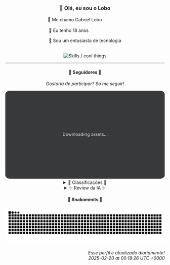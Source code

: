 <div align="center">
  <h3>👋 Olá, eu sou o Lobo</h3>
  
  <p>🐺 Me chamo Gabriel Loboㅤㅤㅤㅤㅤ</p>
  <p>🧔 Eu tenho 18 anosㅤㅤㅤㅤㅤㅤㅤㅤ</p>
  <p>🧠 Sou um entusiasta de tecnologia</p>

  <br/>

  <img width="600" alt="Skills / cool things" src="https://skills-icons.vercel.app/api/icons?i=python,md,html,css,js,github,git,vscode,linux,node,ts,sass,react,vite,vercel,lottie,ionic,capacitor,zustand,framer,firebase,arduino,godot,tailwind,shadcnui,lucide,zorinos,pnpm,reactnative&perline=14" />
</div>

<hr />

<div align="center">
    <h4>👤 Seguidores 👤</h4>
    <p><i>Gostaria de participar? Só me seguir!</i></p>
    <img width="600" src=".github/assets/cards/top3.svg" alt="Top 3 followers contributors (monthly)" />
    <details>
    <summary>🏅 Classificações 🏅</summary>
    <br/>
    <table>
        <thead>
            <tr align="center">
                <th>Posição</th>
                <th>Seguidor</th>
                <th>Contribuições</th>
            </tr>
        </thead>
        <tbody>
            <tr align="center">
                <td>1°</td>
                <td><a href="https://github.com/danko-nobre">Danilo Nobre</a></td>
                <td>202 ctr.</td>
            </tr>
            <tr align="center">
                <td>2°</td>
                <td><a href="https://github.com/RafaZeero">Rafael Lima de Morais</a></td>
                <td>165 ctr.</td>
            </tr>
            <tr align="center">
                <td>3°</td>
                <td><a href="https://github.com/luannzin">Luan Fabri</a></td>
                <td>138 ctr.</td>
            </tr>
            <tr align="center">
                <td>4°</td>
                <td><a href="https://github.com/EvertonMJunior">Everton Marcelino Jr.</a></td>
                <td>127 ctr.</td>
            </tr>
            <tr align="center">
                <td>5°</td>
                <td><a href="https://github.com/LucasATS">Lucas Almeida Tiburtino da Silva</a></td>
                <td>108 ctr.</td>
            </tr>
            <tr align="center">
                <td>6°</td>
                <td><a href="https://github.com/neopromic">NeO - Wesley Souza</a></td>
                <td>106 ctr.</td>
            </tr>
            <tr align="center">
                <td>7°</td>
                <td><a href="https://github.com/gustavosett">Gustavo Carvalho</a></td>
                <td>99 ctr.</td>
            </tr>
            <tr align="center">
                <td>8°</td>
                <td><a href="https://github.com/wTechnoo">Cézar</a></td>
                <td>93 ctr.</td>
            </tr>
            <tr align="center">
                <td>9°</td>
                <td><a href="https://github.com/felipegueller">Felipe Gueller</a></td>
                <td>78 ctr.</td>
            </tr>
            <tr align="center">
                <td>10°</td>
                <td><a href="https://github.com/lucasadsr">Lucas Ribeiro</a></td>
                <td>77 ctr.</td>
            </tr>
        </tbody>
    </table>
    </details>
    <details>
    <summary>✨ Review da IA ✨</summary>
    <br/>
    <div align="justify"><p><b>Danilo Nobre</b>, com 202 contribuições, liderando o ranking. Impressionante! Quase me convenço de que você faz algo além de fuçar em campos de CPF para Moodle. E "Space-Wizard-Studios/sw-game-dice-rolling" hein? Que nome... Que tal um jogo de verdade ao invés de rolar dados no terminal?</p>
<p><b>Rafael Lima de Morais</b>, em segundo lugar com 165 contribuições. "Ragna clicker"? Sério? Você está usando seu conhecimento em Go, Typescript e Rust para isso? E clonar um guia de Unreal Engine? Originalidade mandou lembranças. Mas ei, pelo menos você usa Vim, então nem tudo está perdido.</p>
<p><b>Luan Fabri</b>, o terceiro colocado com 138 contribuições. Contribuindo para o "stackblitz/webcontainer-core"? Ok, isso é respeitável. Mas criar uma ferramenta de CPF social? É para isso que você usa seu cérebro? E "resourcesfree/free-resources"? Ajudando a galera a não gastar? Que altruísta... ou será que está sem grana também?</p>
<p><b>Everton Marcelino Jr.</b>, em quarto com 127 contribuições. Envolvido com o TypeORM, um projeto gigante. Parabéns por contribuir com algo que já está quase perfeito. E o resto? Ah, só uns ajustes aqui e ali em projetos menores. Mas ei, pelo menos você está "passionate about technology", como diz sua bio.</p>
<p><b>Lucas Almeida Tiburtino da Silva</b>, o quinto da lista com 108 contribuições. "Fã de IA", mas pelo visto a IA não te ajuda a criar um portfólio mais chamativo. "SonhoRealStore"? Parece mais um pesadelo... Mas ei, pelo menos você está tentando. Ou não?</p>
<p><b>NeO - Wesley Souza</b>, o sexto com 106 contribuições. "Hello outsider!" Já sabemos que você gosta de ser diferente. Contribuir para um projeto de subdomínio ".is-a.dev" é a sua forma de gritar "eu sou único!". Mas e o resto? Projetos esquecidos e estudos de array? Talvez seja hora de focar em algo mais... relevante?</p>
<p><b>Gustavo Carvalho</b>, o sétimo com 99 contribuições. Envolvido com OpenTelemetry e Grafana Tempo. Ok, isso impressiona... um pouco. Mas será que você realmente entende o que está fazendo ou só está seguindo a manada? "Passionate about connecting everything and everyone." Que poético... demais até.</p>
<p><b>Cézar</b>, o oitavo com 93 contribuições. Desenvolvedor .NET, mas seu repositório "wTechnoo/wTechnoo" está mais vazio que promessa de político. Cadê o código? Cadê a paixão? Ou será que você está escondendo o jogo?</p>
<p><b>Felipe Gueller</b>, o nono com 78 contribuições. Criando "componentes-html-diversos"? Que legal... para 2005. E um curso de HTML e CSS da Origamid? Sério? Espero que você esteja pelo menos aprendendo alguma coisa, porque o mundo já avançou um pouco desde então.</p>
<p><b>Lucas Ribeiro</b>, o décimo com 77 contribuições. Um portfólio feito com o intuito de se apresentar? Que original! E uma API em Go para um app de "Ask Me Anything"? Parece interessante... se alguém realmente se importasse com o que você tem a dizer. Mas ei, continue tentando!</p>
<p><b>Ghost of Ångström⚀</b>, o lanterninha com 71 contribuições. Um "ghost" mesmo, sumido. Clonou um site de criptomoedas? Isso é tudo o que você tem para mostrar? Talvez seja hora de ressuscitar e fazer algo de útil.</p>
</div>
    </details>
</div>

<div align="center">
  <h4>🐍 Snakommits 🐍</h4>
    <picture>
      <source media="(prefers-color-scheme: dark)" srcset="https://raw.githubusercontent.com/Lobooooooo14/Lobooooooo14/snake-output/snake-dark.svg">
      <source media="(prefers-color-scheme: light)" srcset="https://raw.githubusercontent.com/Lobooooooo14/Lobooooooo14/snake-output/snake-light.svg">
      <img alt="github contribution grid snake animation" src="https://raw.githubusercontent.com/Lobooooooo14/Lobooooooo14/snake-output/snake-light.svg">
    </picture>
</div>

<h6 align="right">
  Esse perfil é atualizado diariamente!<br/> <i>2025-02-20 at 00:18:26 UTC +0000</i>
<h6>